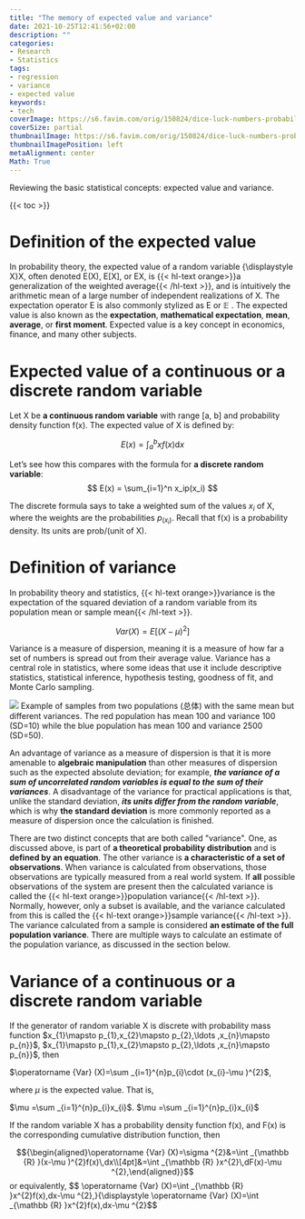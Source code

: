 ```yaml
---
title: "The memory of expected value and variance"
date: 2021-10-25T12:41:56+02:00
description: ""
categories:
- Research
- Statistics
tags:
- regression
- variance
- expected value
keywords:
- tech
coverImage: https://s6.favim.com/orig/150824/dice-luck-numbers-probability-Favim.com-3173606.jpg
coverSize: partial
thumbnailImage: https://s6.favim.com/orig/150824/dice-luck-numbers-probability-Favim.com-3173606.jpg
thumbnailImagePosition: left
metaAlignment: center
Math: True
---
```


Reviewing the basic statistical concepts: expected value and variance.
<!--more-->
{{< toc >}}
# Definition of the expected value
In probability theory, the expected value of a random variable {\displaystyle X}X, often denoted E(X), E[X], or EX, is {{< hl-text orange>}}a generalization of the weighted average{{< /hl-text >}}, and is intuitively the arithmetic mean of a large number of independent realizations of X. The expectation operator E is also commonly stylized as E or $\mathbb {E}$ . The expected value is also known as the **expectation**, **mathematical expectation**, **mean**, **average**, or **first moment**. Expected value is a key concept in economics, finance, and many other subjects.

# Expected value of a continuous or a discrete random variable

Let X be **a continuous random variable** with range [a, b] and probability
density function f(x). The expected value of X is defined by:

$$ E(x) = \int_a^b xf(x) \mathrm{d}x$$

Let’s see how this compares with the formula for **a discrete random variable**:
$$ E(x) = \sum_{i=1}^n  x_ip(x_i) $$

The discrete formula says to take a weighted sum of the values $x_i$ of X, where the weights are the probabilities $p_(x_i)$. Recall that f(x) is a probability density. Its units are prob/(unit of X).

# Definition of variance

In probability theory and statistics, {{< hl-text orange>}}variance is the expectation of the squared deviation of a random variable from its population mean or sample mean{{< /hl-text >}}.

$$ Var(X)= E[(X - \mu )^2]$$

Variance is a measure of dispersion, meaning it is a measure of how far a set of numbers is spread out from their average value. Variance has a central role in statistics, where some ideas that use it include descriptive statistics, statistical inference, hypothesis testing, goodness of fit, and Monte Carlo sampling.

![](https://upload.wikimedia.org/wikipedia/commons/thumb/f/f9/Comparison_standard_deviations.svg/400px-Comparison_standard_deviations.svg.png)
Example of samples from two populations (总体) with the same mean but different variances. The red population has mean 100 and variance 100 (SD=10) while the blue population has mean 100 and variance 2500 (SD=50).

An advantage of variance as a measure of dispersion is that it is more amenable to **algebraic manipulation** than other measures of dispersion such as the expected absolute deviation; for example, ***the variance of a sum of uncorrelated random variables is equal to the sum of their variances***. A disadvantage of the variance for practical applications is that, unlike the standard deviation, ***its units differ from the random variable***, which is why **the standard deviation** is more commonly reported as a measure of dispersion once the calculation is finished.

There are two distinct concepts that are both called "variance". One, as discussed above, is part of **a theoretical probability distribution** and is **defined by an equation**. The other variance is **a characteristic of a set of observations**. When variance is calculated from observations, those observations are typically measured from a real world system. If **all** possible observations of the system are present then the calculated variance is called the {{< hl-text orange>}}population variance{{< /hl-text >}}. Normally, however, only a subset is available, and the variance calculated from this is called the {{< hl-text orange>}}sample variance{{< /hl-text >}}. The variance calculated from a sample is considered **an estimate of the full population variance**. There are multiple ways to calculate an estimate of the population variance, as discussed in the section below.

# Variance of a continuous or a discrete random variable

If the generator of random variable X is discrete with probability mass function $x_{1}\mapsto p_{1},x_{2}\mapsto p_{2},\ldots ,x_{n}\mapsto p_{n}}$, $x_{1}\mapsto p_{1},x_{2}\mapsto p_{2},\ldots ,x_{n}\mapsto p_{n}}$, then

$\operatorname {Var} (X)=\sum _{i=1}^{n}p_{i}\cdot (x_{i}-\mu )^{2}$,

where $\mu$  is the expected value. That is,

$\mu =\sum _{i=1}^{n}p_{i}x_{i}$. $\mu =\sum _{i=1}^{n}p_{i}x_{i}$

If the random variable X has a probability density function f(x), and F(x) is the corresponding cumulative distribution function, then

$${\begin{aligned}\operatorname {Var} (X)=\sigma ^{2}&=\int _{\mathbb {R} }(x-\mu )^{2}f(x)\,dx\\[4pt]&=\int _{\mathbb {R} }x^{2}\,dF(x)-\mu ^{2},\end{aligned}}$$
or equivalently,
$$ \operatorname {Var} (X)=\int _{\mathbb {R} }x^{2}f(x)\,dx-\mu ^{2},}{\displaystyle \operatorname {Var} (X)=\int _{\mathbb {R} }x^{2}f(x)\,dx-\mu ^{2}$$
